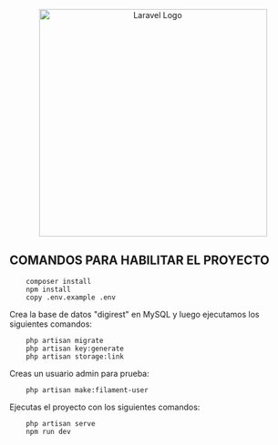 <p align="center"><a href="https://laravel.com" target="_blank"><img src="https://raw.githubusercontent.com/laravel/art/master/logo-lockup/5%20SVG/2%20CMYK/1%20Full%20Color/laravel-logolockup-cmyk-red.svg" width="400" alt="Laravel Logo"></a></p>

## COMANDOS PARA HABILITAR EL PROYECTO

        composer install
        npm install
        copy .env.example .env

Crea la base de datos "digirest" en MySQL y luego ejecutamos los siguientes comandos:

        php artisan migrate
        php artisan key:generate
        php artisan storage:link

Creas un usuario admin para prueba:

        php artisan make:filament-user

Ejecutas el proyecto con los siguientes comandos:

        php artisan serve
        npm run dev
